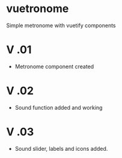 # vuetronome
Simple metronome with vuetify components

# V .01
- Metronome component created
# V .02
- Sound function added and working
# V .03
- Sound slider, labels and icons added.